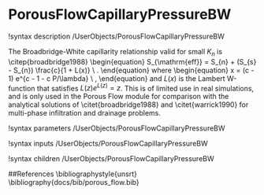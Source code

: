 # PorousFlowCapillaryPressureBW
!syntax description /UserObjects/PorousFlowCapillaryPressureBW

The Broadbridge-White capillarity relationship valid for small $K_{n}$ is \citep{broadbridge1988}
\begin{equation}
S_{\mathrm{eff}} = S_{n} + (S_{s} - S_{n}) \frac{c}{1 + L(x)} \ .
\end{equation}
where
\begin{equation}
x = (c - 1) e^{c - 1 - c P/\lambda} \ ,
\end{equation}
and $L(x)$ is the Lambert W-function that satisfies $L(z)e^{L(z)}=z$.
This is of limited use in real simulations, and is only used in the Porous
Flow module for comparison with the analytical solutions of \citet{broadbridge1988} and
\citet{warrick1990} for multi-phase infiltration and drainage problems.

!syntax parameters /UserObjects/PorousFlowCapillaryPressureBW

!syntax inputs /UserObjects/PorousFlowCapillaryPressureBW

!syntax children /UserObjects/PorousFlowCapillaryPressureBW

##References
\bibliographystyle{unsrt}
\bibliography{docs/bib/porous_flow.bib}
